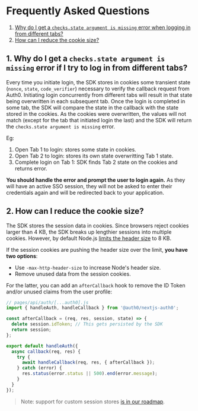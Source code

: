 # Frequently Asked Questions

1. [Why do I get a `checks.state argument is missing` error when logging in from different tabs?](#1-why-do-i-get-a-checks.state-argument-is-missing-error-if-i-try-to-log-in-from-different-tabs)
2. [How can I reduce the cookie size?](#2-how-can-i-reduce-the-cookie-size)

## 1. Why do I get a `checks.state argument is missing` error if I try to log in from different tabs?

Every time you initiate login, the SDK stores in cookies some transient state (`nonce`, `state`, `code_verifier`) necessary to verify the callback request from Auth0. Initiating login concurrently from different tabs will result in that state being overwritten in each subsequent tab. Once the login is completed in some tab, the SDK will compare the state in the callback with the state stored in the cookies. As the cookies were overwritten, the values will not match (except for the tab that initiated login the last) and the SDK will return the `checks.state argument is missing` error.

Eg:

1. Open Tab 1 to login: stores some state in cookies.
2. Open Tab 2 to login: stores its own state overwritting Tab 1 state.
3. Complete login on Tab 1: SDK finds Tab 2 state on the cookies and returns error.

**You should handle the error and prompt the user to login again.** As they will have an active SSO session, they will not be asked to enter their credentials again and will be redirected back to your application.

## 2. How can I reduce the cookie size?

The SDK stores the session data in cookies. Since browsers reject cookies larger than 4 KB, the SDK breaks up lengthier sessions into multiple cookies. However, by default Node.js [limits the header size](https://nodejs.org/en/blog/vulnerability/november-2018-security-releases/#denial-of-service-with-large-http-headers-cve-2018-12121) to 8 KB.

If the session cookies are pushing the header size over the limit, **you have two options**:

-  Use `-max-http-header-size` to increase Node's header size.
-  Remove unused data from the session cookies.

For the latter, you can add an `afterCallback` hook to remove the ID Token and/or unused claims from the user profile:

```js
// pages/api/auth/[...auth0].js
import { handleAuth, handleCallback } from '@auth0/nextjs-auth0';

const afterCallback = (req, res, session, state) => {
  delete session.idToken; // This gets persisted by the SDK
  return session;
};

export default handleAuth({
  async callback(req, res) {
    try {
      await handleCallback(req, res, { afterCallback });
    } catch (error) {
      res.status(error.status || 500).end(error.message);
    }
  }
});
```

> Note: support for custom session stores [is in our roadmap](https://github.com/auth0/nextjs-auth0/issues/279).
